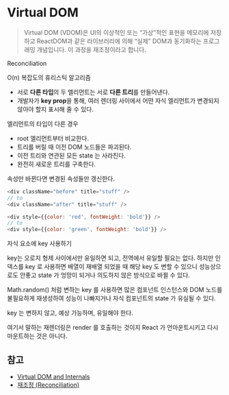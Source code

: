 # Virtual DOM

> Virtual DOM (VDOM)은 UI의 이상적인 또는 “가상”적인 표현을 메모리에 저장하고 
> ReactDOM과 같은 라이브러리에 의해 “실제” DOM과 동기화하는 프로그래밍 개념입니다. 
> 이 과정을 재조정이라고 합니다.

Reconciliation

O(n) 복잡도의 휴리스틱 알고리즘

- 서로 **다른 타입**의 두 엘리먼트는 서로 **다른 트리**를 만들어낸다.
- 개발자가 **key prop**을 통해, 여러 렌더링 사이에서 어떤 자식 엘리먼트가 변경되지 않아야 할지 표시해 줄 수 있다.

엘리먼트의 타입이 다른 경우

- root 엘리먼트부터 비교한다.
- 트리를 버릴 때 이전 DOM 노드들은 파괴된다. 
- 이전 트리와 연관된 모든 state 는 사라진다.
- 완전히 새로운 트리를 구축한다.

속성만 바뀐다면 변경된 속성들만 갱신한다.
```js
<div className="before" title="stuff" />
// to
<div className="after" title="stuff" />

<div style={{color: 'red', fontWeight: 'bold'}} />
// to
<div style={{color: 'green', fontWeight: 'bold'}} />
```

자식 요소에 key 사용하기

key는 오로지 형제 사이에서만 유일하면 되고, 전역에서 유일할 필요는 없다.
하지만 인덱스를 key 로 사용하면 배열이 재배열 되었을 때 해당 key 도 변할 수 있으니 
성능상으로도 안좋고 state 가 엉망이 되거나 의도하지 않은 방식으로 바뀔 수 있다.

Math.random() 처럼 변하는 key 를 사용하면 많은 컴포넌트 인스턴스와 DOM 노드를 불필요하게 재생성하여
성능이 나빠지거나 자식 컴포넌트의 state 가 유실될 수 있다.

key 는 변하지 않고, 예상 가능하며, 유일해야 한다.

여기서 말하는 재렌더링은 render 를 호출하는 것이지 React 가 언마운트시키고 다시 마운트하는 것은 아니다.   


## 참고
- [Virtual DOM and Internals](https://ko.reactjs.org/docs/faq-internals.html#what-is-the-virtual-dom)
- [재조정 (Reconciliation)](https://ko.reactjs.org/docs/reconciliation.html)
